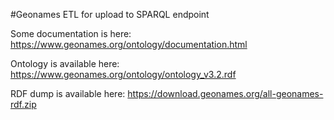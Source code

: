 #Geonames ETL for upload to SPARQL endpoint

Some documentation is here: https://www.geonames.org/ontology/documentation.html

Ontology is available here: https://www.geonames.org/ontology/ontology_v3.2.rdf


RDF dump is available here: https://download.geonames.org/all-geonames-rdf.zip


